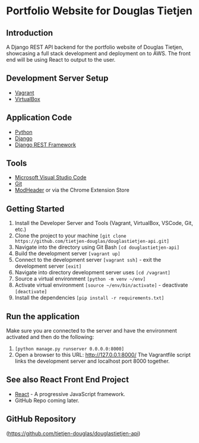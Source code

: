 # Portfolio Website for Douglas Tietjen
## Introduction

A Django REST API backend for the portfolio website of Douglas Tietjen, showcasing a full stack development and deployment on to AWS.  The front end will be using React to output to the user.

## Development Server Setup
* [Vagrant](https://www.vagrantup.com/)
* [VirtualBox](https://www.virtualbox.org/)

## Application Code
* [Python](https://www.python.org/)
* [Django](http://djangoproject.org/)
* [Django REST Framework](https://pypi.org/project/djangorestframework/)

## Tools
* [Microsoft Visual Studio Code](https://code.visualstudio.com/)
* [Git](https://git-scm.com/)
* [ModHeader](https://modheader.com/) or via the Chrome Extension Store

## Getting Started
1. Install the Developer Server and Tools (Vagrant, VirtualBox, VSCode, Git, etc.)
2. Clone the project to your machine `[git clone https://github.com/tietjen-douglas/douglastietjen-api.git]`
3. Navigate into the directory using Git Bash `[cd douglastietjen-api]`
4. Build the development server `[vagrant up]`
5. Connect to the development server `[vagrant ssh]` - exit the development server `[exit]`
6. Navigate into directory development server uses `[cd /vagrant]`
7. Source a virtual environment `[python -m venv ~/env]`
8. Activate virtual environment `[source ~/env/bin/activate]` - deactivate `[deactivate]`
9. Install the dependencies `[pip install -r requirements.txt]`

## Run the application
Make sure you are connected to the server and have the environment activated and then do the following:
1. `[python manage.py runserver 0.0.0.0:8000]`
2. Open a browser to this URL: http://127.0.0.1:8000/
The Vagrantfile script links the development server and localhost port 8000 together.

## See also React Front End Project

* [React](https://reactjs.org) - A progressive JavaScript framework.
* GitHub Repo coming later.


## GitHub Repository

(https://github.com/tietjen-douglas/douglastietjen-api)
